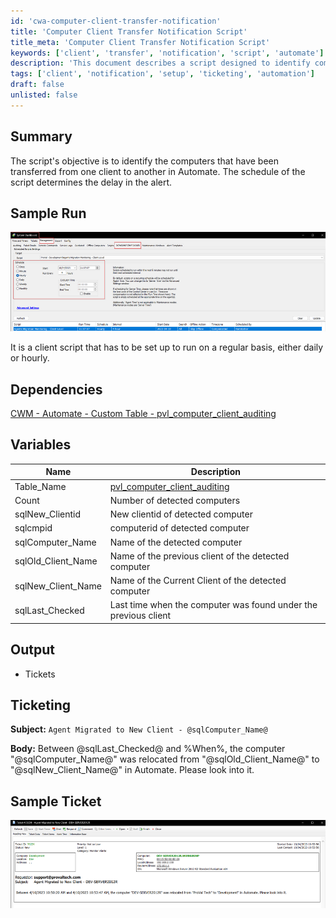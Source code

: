 ```yaml
---
id: 'cwa-computer-client-transfer-notification'
title: 'Computer Client Transfer Notification Script'
title_meta: 'Computer Client Transfer Notification Script'
keywords: ['client', 'transfer', 'notification', 'script', 'automate']
description: 'This document describes a script designed to identify computers that have been transferred from one client to another within ConnectWise Automate. It includes details on setup, dependencies, variables used, and the output format for notifications.'
tags: ['client', 'notification', 'setup', 'ticketing', 'automation']
draft: false
unlisted: false
---
```

## Summary

The script's objective is to identify the computers that have been transferred from one client to another in Automate. The schedule of the script determines the delay in the alert.

## Sample Run

![Sample Run](../../../static/img/Agents-Migration-Monitoring---Client-Level/image_1.png)

It is a client script that has to be set up to run on a regular basis, either daily or hourly.

## Dependencies

[CWM - Automate - Custom Table - pvl_computer_client_auditing](https://proval.itglue.com/DOC-5078775-12597798)

## Variables

| Name               | Description                                                                                                 |
|--------------------|-------------------------------------------------------------------------------------------------------------|
| Table_Name         | [pvl_computer_client_auditing](https://proval.itglue.com/DOC-5078775-12597798)                            |
| Count              | Number of detected computers                                                                                 |
| sqlNew_Clientid    | New clientid of detected computer                                                                            |
| sqlcmpid           | computerid of detected computer                                                                               |
| sqlComputer_Name    | Name of the detected computer                                                                                 |
| sqlOld_Client_Name | Name of the previous client of the detected computer                                                         |
| sqlNew_Client_Name | Name of the Current Client of the detected computer                                                          |
| sqlLast_Checked    | Last time when the computer was found under the previous client                                              |

## Output

- Tickets

## Ticketing

**Subject:** `Agent Migrated to New Client - @sqlComputer_Name@`

**Body:** Between @sqlLast_Checked@ and %When%, the computer "@sqlComputer_Name@" was relocated from "@sqlOld_Client_Name@" to "@sqlNew_Client_Name@" in Automate. Please look into it.

## Sample Ticket

![Sample Ticket](../../../static/img/Agents-Migration-Monitoring---Client-Level/image_2.png)



